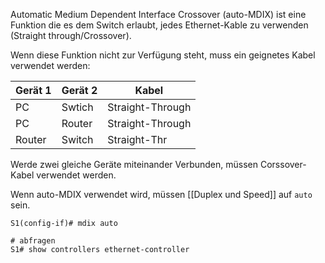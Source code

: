Automatic Medium Dependent Interface Crossover (auto-MDIX) ist eine Funktion die es dem Switch erlaubt, jedes Ethernet-Kable zu verwenden (Straight through/Crossover).

Wenn diese Funktion nicht zur Verfügung steht, muss ein geignetes Kabel verwendet werden:

| Gerät 1 | Gerät 2 | Kabel            |
| ------- | ------- | ---------------- |
| PC      | Swtich  | Straight-Through |
| PC      | Router  | Straight-Through |
| Router  | Switch  | Straight-Thr     |
Werde zwei gleiche Geräte miteinander Verbunden, müssen Corssover-Kabel verwendet werden.

Wenn auto-MDIX verwendet wird, müssen [[Duplex und Speed]] auf `auto` sein.

```
S1(config-if)# mdix auto

# abfragen
S1# show controllers ethernet-controller
```